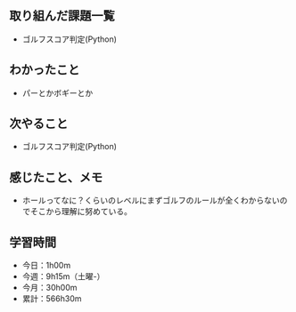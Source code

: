 ## 取り組んだ課題一覧
- ゴルフスコア判定(Python)
## わかったこと
- パーとかボギーとか
## 次やること
- ゴルフスコア判定(Python)
## 感じたこと、メモ
- ホールってなに？くらいのレベルにまずゴルフのルールが全くわからないのでそこから理解に努めている。
## 学習時間
- 今日：1h00m
- 今週：9h15m（土曜-）
- 今月：30h00m
- 累計：566h30m